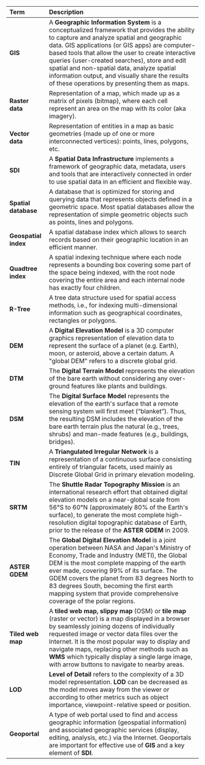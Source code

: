 Term | Description
:--- | :---
**GIS**  | A **Geographic Information System** is a conceptualized framework that provides the ability to capture and analyze spatial and geographic data. GIS applications (or GIS apps) are computer-based tools that allow the user to create interactive queries (user-created searches), store and edit spatial and non-spatial data, analyze spatial information output, and visually share the results of these operations by presenting them as maps. 
**Raster data**  | Representation of a map, which made up as a matrix of pixels (bitmap), where each cell represent an area on the map with its color (aka imagery).  
**Vector data**  | Representation of entities in a map as basic geometries (made up of one or more interconnected vertices):  points, lines, polygons, etc.  
**SDI**  | A **Spatial Data Infrastructure** implements a framework of geographic data,  metadata, users and tools that are interactively connected in order to use spatial data in an efficient and flexible way. 
**Spatial database**  | A database that is optimized for storing and querying data that represents objects defined in a geometric space. Most spatial databases allow the representation of simple geometric objects such as points, lines and polygons. 
**Geospatial index**  | A spatial database index which allows to search records based on their geographic location in an efficient manner.  
**Quadtree index**  | A spatial indexing technique where each node represents a bounding box covering some part of the space being indexed, with the root node covering the entire area and each internal node has exactly four children. 
**R-Tree**  | A tree data structure used for spatial access methods, i.e., for indexing multi-dimensional information such as geographical coordinates, rectangles or polygons. 
**DEM**  | A **Digital Elevation Model** is a 3D computer graphics representation of elevation  data to represent the surface of a planet (e.g. Earth), moon, or asteroid, above a certain datum. A "global DEM" refers to a discrete global grid. 
**DTM**  | The **Digital Terrain Model** represents the elevation of the bare earth without considering any over-ground features like plants and buildings.  
**DSM**  | The **Digital Surface Model** represents the elevation of the earth's surface that a  remote sensing system will first meet (“blanket”). Thus, the resulting DSM includes the elevation of the bare earth terrain plus the natural (e.g., trees, shrubs) and man-made features (e.g., buildings, bridges).
**TIN**  | A **Triangulated Irregular Network** is a representation of a continuous surface consisting entirely of triangular facets, used mainly as Discrete Global Grid in primary elevation modeling. 
**SRTM**  | The **Shuttle Radar Topography Mission** is an international research effort that obtained digital elevation models on a near-global scale from 56°S to 60°N (approximately 80% of the Earth's surface), to generate the most complete high-resolution digital topographic database of Earth, prior to the release of the **ASTER GDEM** in 2009.  
**ASTER GDEM**  | The **Global Digital Elevation Model** is a joint operation between NASA and Japan's Ministry of Economy, Trade and Industry (METI), the Global DEM is the most complete mapping of the earth ever made, covering 99% of its surface. The GDEM covers the planet from 83 degrees North to 83 degrees South, becoming the first earth mapping system that provide comprehensive coverage of the polar regions. 
**Tiled web map**  | A **tiled web map, slippy map** (OSM) or **tile map** (raster or vector) is a map displayed in a browser by seamlessly joining dozens of individually requested image or vector data files over the Internet. It is the most popular way to display and navigate maps, replacing other methods such as **WMS** which typically display a single large image, with arrow buttons to navigate to nearby areas. 
**LOD**  | **Level of Detail** refers to the complexity of a 3D model representation. **LOD** can be decreased as the model moves away from the viewer or according to other metrics such as object importance, viewpoint-relative speed or position.
**Geoportal**  | A type of web portal used to find and access geographic information (geospatial information) and associated geographic services (display, editing, analysis, etc.) via the Internet. Geoportals are important for effective use of **GIS** and a key element of **SDI**. 